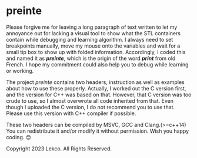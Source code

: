 # preinte

Please forgive me for leaving a long paragraph of text written to let my annoyance out for lacking a visual tool to show what the STL containers contain while debugging and learning algorithm. I always need to set breakpoints manually, move my mouse onto the variables and wait for a small tip box to show up with folded information. Accordingly, I coded this and named it as ***preinte***, which is the origin of the word ***print*** from old French. I hope my commitment could also help you to debug while learning or working.

The project *preinte* contains two headers, instruction as well as examples about how to use these properly. Actually, I worked out the C version first, and the version for C++ was based on that. However, that C version was too crude to use, so I almost overwrote all code inherited from that. Even though I uploaded the C version, I do not recommend you to use that. Please use this version with C++ compiler if possible.

These two headers can be compiled by MSVC, GCC and Clang.(>=c++14) You can redistribute it and/or modify it without permission. Wish you happy coding. 😊

Copyright 2023 Lekco. All Rights Reserved.
